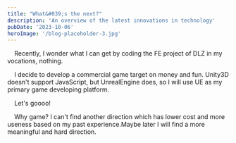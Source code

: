 ```yaml
---
title: "What&#039;s the next?"
description: 'An overview of the latest innovations in technology'
pubDate: '2023-10-06'
heroImage: '/blog-placeholder-3.jpg'
---
```


    Recently, I wonder what I can get by coding the FE project of DLZ in my vocations, nothing.

    I decide to develop a commercial game target on money and fun. Unity3D doesn't support JavaScript, but UnrealEngine does, so I will use UE as my primary game developing platform.

    Let's goooo!

    Why game? I can't find another direction which has lower cost and more useness based on my past experience.Maybe later I will find a more meaningful and hard direction.

